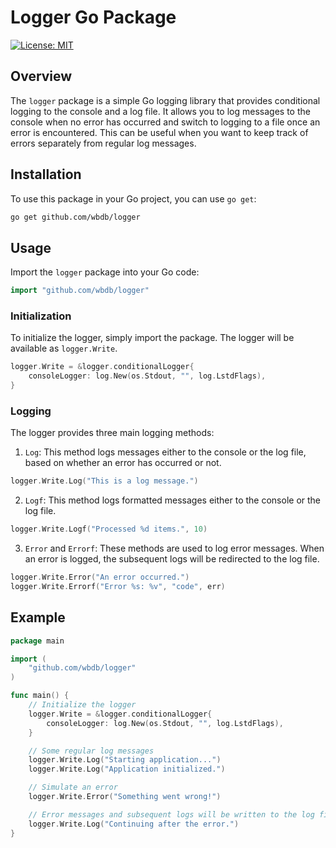 # Logger Go Package

[![License: MIT](https://img.shields.io/badge/License-MIT-yellow.svg)](https://opensource.org/licenses/MIT)

## Overview

The `logger` package is a simple Go logging library that provides conditional logging to the console and a log file. It allows you to log messages to the console when no error has occurred and switch to logging to a file once an error is encountered. This can be useful when you want to keep track of errors separately from regular log messages.

## Installation

To use this package in your Go project, you can use `go get`:

```bash
go get github.com/wbdb/logger
```

## Usage

Import the `logger` package into your Go code:

```go
import "github.com/wbdb/logger"
```

### Initialization

To initialize the logger, simply import the package. The logger will be available as `logger.Write`.

```go
logger.Write = &logger.conditionalLogger{
    consoleLogger: log.New(os.Stdout, "", log.LstdFlags),
}
```

### Logging

The logger provides three main logging methods:

1. `Log`: This method logs messages either to the console or the log file, based on whether an error has occurred or not.

```go
logger.Write.Log("This is a log message.")
```

2. `Logf`: This method logs formatted messages either to the console or the log file.

```go
logger.Write.Logf("Processed %d items.", 10)
```

3. `Error` and `Errorf`: These methods are used to log error messages. When an error is logged, the subsequent logs will be redirected to the log file.

```go
logger.Write.Error("An error occurred.")
logger.Write.Errorf("Error %s: %v", "code", err)
```

## Example

```go
package main

import (
    "github.com/wbdb/logger"
)

func main() {
    // Initialize the logger
    logger.Write = &logger.conditionalLogger{
        consoleLogger: log.New(os.Stdout, "", log.LstdFlags),
    }

    // Some regular log messages
    logger.Write.Log("Starting application...")
    logger.Write.Log("Application initialized.")

    // Simulate an error
    logger.Write.Error("Something went wrong!")

    // Error messages and subsequent logs will be written to the log file
    logger.Write.Log("Continuing after the error.")
}
```
